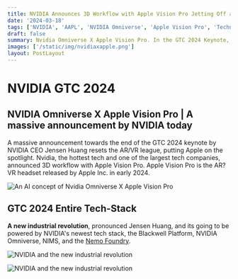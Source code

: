 ```yaml
---
title: NVIDIA Announces 3D Workflow with Apple Vision Pro Jetting Off a New Era of Computing, Collaboration, and Creativity
date: '2024-03-18'
tags: ['NVIDIA', 'AAPL', 'NVIDIA Omniverse', 'Apple Vision Pro', 'Technology']
draft: false
summary: Nvidia Omniverse X Apple Vision Pro. In the GTC 2024 Keynote, NVIDIA founder and CEO Jensen Huang announced that Nvidia's Omniverse Cloud works with the Apple Vision pro
images: ['/static/img/nvidiaxapple.png']
layout: PostLayout
---
```


# NVIDIA GTC 2024

## NVIDIA Omniverse X Apple Vision Pro | A massive announcement by NVIDIA today

A massive announcement towards the end of the GTC 2024 keynote by NVIDIA CEO Jensen Huang resets the AR/VR league, putting Apple on the spotlight. Nvidia, the hottest tech and one of the largest tech companies, announced 3D workflow with Apple Vision Pro. Apple Vision Pro is the AR?VR headset released by Apple Inc. in early 2024.

![An AI concept of Nvidia Omniverse X Apple Vision Pro ](/static/img/nvidiaxapple.png)

## GTC 2024 Entire Tech-Stack

**A new industrial revolution**, pronounced Jensen Huang, and its going to be powered by NVIDIA's newest tech stack, the Blackwell Platform, NVIDIA Omniverse, NIMS, and the [Nemo Foundry](https://developer.nvidia.com/isaac).

![NVIDIA and the new industrial revolution ](/static/img/new-era.png)

![NVIDIA and the new industrial revolution ](/static/img/nvidia-blackwell-platform.png)
